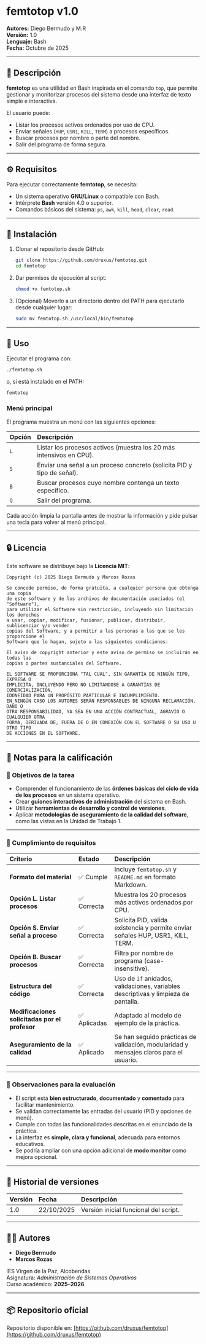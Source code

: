 # femtotop v1.0

**Autores:** Diego Bermudo y M.R  
**Versión:** 1.0  
**Lenguaje:** Bash  
**Fecha:** Octubre de 2025

---

## 🧩 Descripción

**femtotop** es una utilidad en Bash inspirada en el comando `top`, que permite gestionar y monitorizar procesos del sistema desde una interfaz de texto simple e interactiva.

El usuario puede:
- Listar los procesos activos ordenados por uso de CPU.
- Enviar señales (`HUP`, `USR1`, `KILL`, `TERM`) a procesos específicos.
- Buscar procesos por nombre o parte del nombre.
- Salir del programa de forma segura.

---

## ⚙️ Requisitos

Para ejecutar correctamente **femtotop**, se necesita:

- Un sistema operativo **GNU/Linux** o compatible con Bash.
- Intérprete **Bash** versión 4.0 o superior.
- Comandos básicos del sistema: `ps`, `awk`, `kill`, `head`, `clear`, `read`.

---

## 🧭 Instalación

1. Clonar el repositorio desde GitHub:
   ```bash
   git clone https://github.com/druxus/femtotop.git
   cd femtotop
   ```

2. Dar permisos de ejecución al script:
   ```bash
   chmod +x femtotop.sh
   ```

3. (Opcional) Moverlo a un directorio dentro del PATH para ejecutarlo desde cualquier lugar:
   ```bash
   sudo mv femtotop.sh /usr/local/bin/femtotop
   ```

---

## 🚀 Uso

Ejecutar el programa con:
```bash
./femtotop.sh
```
o, si está instalado en el PATH:
```bash
femtotop
```

### Menú principal

El programa muestra un menú con las siguientes opciones:

| Opción | Descripción |
|:-------|:-------------|
| `L` | Listar los procesos activos (muestra los 20 más intensivos en CPU). |
| `S` | Enviar una señal a un proceso concreto (solicita PID y tipo de señal). |
| `B` | Buscar procesos cuyo nombre contenga un texto específico. |
| `Q` | Salir del programa. |

Cada acción limpia la pantalla antes de mostrar la información y pide pulsar una tecla para volver al menú principal.

---

## 🔒 Licencia

Este software se distribuye bajo la **Licencia MIT**:

```
Copyright (c) 2025 Diego Bermudo y Marcos Rozas

Se concede permiso, de forma gratuita, a cualquier persona que obtenga una copia
de este software y de los archivos de documentación asociados (el "Software"),
para utilizar el Software sin restricción, incluyendo sin limitación los derechos
a usar, copiar, modificar, fusionar, publicar, distribuir, sublicenciar y/o vender
copias del Software, y a permitir a las personas a las que se les proporcione el
Software que lo hagan, sujeto a las siguientes condiciones:

El aviso de copyright anterior y este aviso de permiso se incluirán en todas las
copias o partes sustanciales del Software.

EL SOFTWARE SE PROPORCIONA "TAL CUAL", SIN GARANTÍA DE NINGÚN TIPO, EXPRESA O
IMPLÍCITA, INCLUYENDO PERO NO LIMITÁNDOSE A GARANTÍAS DE COMERCIALIZACIÓN,
IDONEIDAD PARA UN PROPÓSITO PARTICULAR E INCUMPLIMIENTO.
EN NINGÚN CASO LOS AUTORES SERÁN RESPONSABLES DE NINGUNA RECLAMACIÓN, DAÑO O
OTRA RESPONSABILIDAD, YA SEA EN UNA ACCIÓN CONTRACTUAL, AGRAVIO O CUALQUIER OTRA
FORMA, DERIVADA DE, FUERA DE O EN CONEXIÓN CON EL SOFTWARE O SU USO U OTRO TIPO
DE ACCIONES EN EL SOFTWARE.
```

---

## 🧠 Notas para la calificación

### 🎯 Objetivos de la tarea

- Comprender el funcionamiento de las **órdenes básicas del ciclo de vida de los procesos** en un sistema operativo.  
- Crear **guiones interactivos de administración** del sistema en Bash.  
- Utilizar **herramientas de desarrollo y control de versiones**.  
- Aplicar **metodologías de aseguramiento de la calidad del software**, como las vistas en la Unidad de Trabajo 1.

---

### 🧪 Cumplimiento de requisitos

| Criterio | Estado | Descripción |
|:----------|:--------|:-------------|
| **Formato del material** | ✅ Cumple | Incluye `femtotop.sh` y `README.md` en formato Markdown. |
| **Opción L. Listar procesos** | ✅ Correcta | Muestra los 20 procesos más activos ordenados por CPU. |
| **Opción S. Enviar señal a proceso** | ✅ Correcta | Solicita PID, valida existencia y permite enviar señales HUP, USR1, KILL, TERM. |
| **Opción B. Buscar procesos** | ✅ Correcta | Filtra por nombre de programa (case-insensitive). |
| **Estructura del código** | ✅ Correcta | Uso de `if` anidados, validaciones, variables descriptivas y limpieza de pantalla. |
| **Modificaciones solicitadas por el profesor** | ✅ Aplicadas | Adaptado al modelo de ejemplo de la práctica. |
| **Aseguramiento de la calidad** | ✅ Aplicado | Se han seguido prácticas de validación, modularidad y mensajes claros para el usuario. |

---

### 🧰 Observaciones para la evaluación

- El script está **bien estructurado**, **documentado** y **comentado** para facilitar mantenimiento.  
- Se validan correctamente las entradas del usuario (PID y opciones de menú).  
- Cumple con todas las funcionalidades descritas en el enunciado de la práctica.  
- La interfaz es **simple, clara y funcional**, adecuada para entornos educativos.  
- Se podría ampliar con una opción adicional de **modo monitor** como mejora opcional.

---

## 📜 Historial de versiones

| Versión | Fecha | Descripción |
|:--------|:------|:------------|
| 1.0 | 22/10/2025 | Versión inicial funcional del script. |

---

## 👨‍💻 Autores

- **Diego Bermudo**  
- **Marcos Rozas**

IES Virgen de la Paz, Alcobendas  
Asignatura: *Administración de Sistemas Operativos*  
Curso académico: **2025–2026**

---

## 📦 Repositorio oficial

Repositorio disponible en: [https://github.com/druxus/femtotop](https://github.com/druxus/femtotop)
